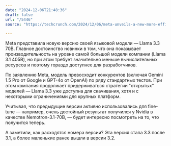```yaml
---
date: "2024-12-06T21:48:36"
draft: false
url: "/5446"
source: "https://techcrunch.com/2024/12/06/meta-unveils-a-new-more-efficient-llama-model/"

---
```


Meta представила новую версию своей языковой модели — Llama 3.3 70B. Главное достоинство новинки в том, что она показывает производительность на уровне самой большой модели компании (Llama 3.1 405B), но при этом требует значительно меньше вычислительных ресурсов и поэтому гораздо доступнее для разработчиков. 

По заявлению Meta, модель превосходит конкурентов (включая Gemini 1.5 Pro от Google и GPT-4o от OpenAI) по ряду стандартных тестов. При этом компания продолжает придерживаться стратегии "открытых" моделей — Llama 3.3 уже доступна для скачивания, хотя и с некоторыми ограничениями для крупных платформ.

Учитывая, что предыдущие версии активно использовались для fine-tune — например, очень достойный результат получился у Nvidia в качестве Nemotron-3.1-70B, — будет интересно посмотреть на то, что получится теперь.

А заметили, как расходятся номера версии? Эта версия стала 3.3 после 3.1, а более маленькие ранее вышли в версии 3.2.
